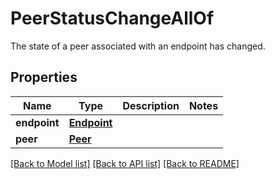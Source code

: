 # PeerStatusChangeAllOf

The state of a peer associated with an endpoint has changed.
## Properties
Name | Type | Description | Notes
------------ | ------------- | ------------- | -------------
**endpoint** | [**Endpoint**](Endpoint.md) |  | 
**peer** | [**Peer**](Peer.md) |  | 

[[Back to Model list]](../README.md#documentation-for-models) [[Back to API list]](../README.md#documentation-for-api-endpoints) [[Back to README]](../README.md)



